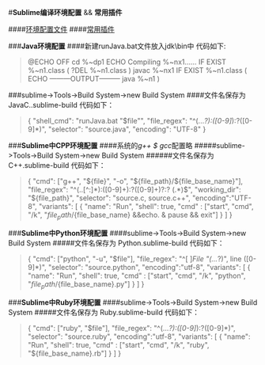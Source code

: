 
#**Sublime编译环境配置** && **常用插件**

####[环境配置文件](https://github.com/Aaron-Lea/sublime-setting)
####[常用插件](https://github.com/Aaron-Lea/sublime-setting/archive/master.zip)

###**Java环境配置**
####新建runJava.bat文件放入jdk\bin中
代码如下:
>@ECHO OFF 
>cd %~dp1 
>ECHO Compiling %~nx1……
>IF EXIST %~n1.class ( 
>?DEL %~n1.class 
>) 
>javac %~nx1 
>IF EXIST %~n1.class ( 
>ECHO ———OUTPUT———
>java %~n1 
>)

###sublime->Tools->Build System->new Build System
####文件名保存为JavaC..sublime-build 
代码如下：
>{
>  "shell_cmd": "runJava.bat \"$file\"",
>  "file_regex": "^(...*?):([0-9]*):?([0-9]*)",
>  "selector": "source.java",
>  "encoding": "UTF-8"
>}

###**Sublime中CPP环境配置**
####系统的*g++ $ gcc*配置略
#####sublime->Tools->Build System->new Build System
######文件名保存为C++.sublime-build
代码如下：
>{
>    "cmd": ["g++", "${file}", "-o", "${file_path}/${file_base_name}"],
>    "file_regex": "^(..[^:]*):([0-9]+):?([0-9]+)?:? (.*)$",
>    "working_dir": "${file_path}",
>    "selector": "source.c, source.c++",
>    "encoding":"UTF-8",
>    "variants":
>    [
>       {
>            "name": "Run", 
>            "shell": true,
>            "cmd" : ["start", "cmd", "/k", "${file_path}/${file_base_name} &&echo. & pause && exit"] 
>        }
>    ]
>}

###**Sublime中Python环境配置**
####sublime->Tools->Build System->new Build System
#####文件名保存为 Python.sublime-build 
代码如下：
>{
>    "cmd": ["python", "-u", "$file"],
>    "file_regex": "^[ ]*File \"(...*?)\", line ([0-9]*)",
>    "selector": "source.python",
>   "encoding":"utf-8",
>    "variants": 
>    [
>        {
>            "name": "Run", 
>            "shell": true,
>            "cmd" : ["start", "cmd", "/k", "python", "${file_path}/${file_base_name}.py"] 
>        }
>    ]
>}

###**Sublime中Ruby环境配置**
####sublime->Tools->Build System->new Build System
#####文件名保存为 Ruby.sublime-build 
代码如下：
>{
>    "cmd": ["ruby", "$file"],
>    "file_regex": "^(...*?):([0-9]*):?([0-9]*)",
>    "selector": "source.ruby",
>    "encoding":"utf-8",
>    "variants": 
>    [
>        {
>            "name": "Run", 
>            "shell": true,
>            "cmd" : ["start", "cmd", "/k", "ruby", "${file_base_name}.rb"] 
>        }
>    ]
>}
